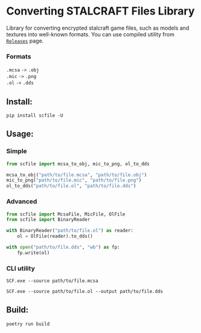 # Converting STALCRAFT Files Library

Library for converting encrypted stalcraft game files, such as models and textures into well-known formats. You can use compiled utility from [`Releases`](https://github.com/onejeuu/sc-file/releases) page.


### Formats

`.mcsa` `->` `.obj` \
`.mic` `->` `.png` \
`.ol` `->` `.dds`


## Install:
```console
pip install scfile -U
```

## Usage:

### Simple
```python
from scfile import mcsa_to_obj, mic_to_png, ol_to_dds

mcsa_to_obj("path/to/file.mcsa", "path/to/file.obj")
mic_to_png("path/to/file.mic", "path/to/file.png")
ol_to_dds("path/to/file.ol", "path/to/file.dds")
```

### Advanced
```python
from scfile import McsaFile, MicFile, OlFile
from scfile import BinaryReader

with BinaryReader("path/to/file.ol") as reader:
    ol = OlFile(reader).to_dds()

with open("path/to/file.dds", "wb") as fp:
    fp.write(ol)
```

### CLI utility

```console
SCF.exe --source path/to/file.mcsa
```

```console
SCF.exe --source path/to/file.ol --output path/to/file.dds
```


## Build:
```console
poetry run build
```
